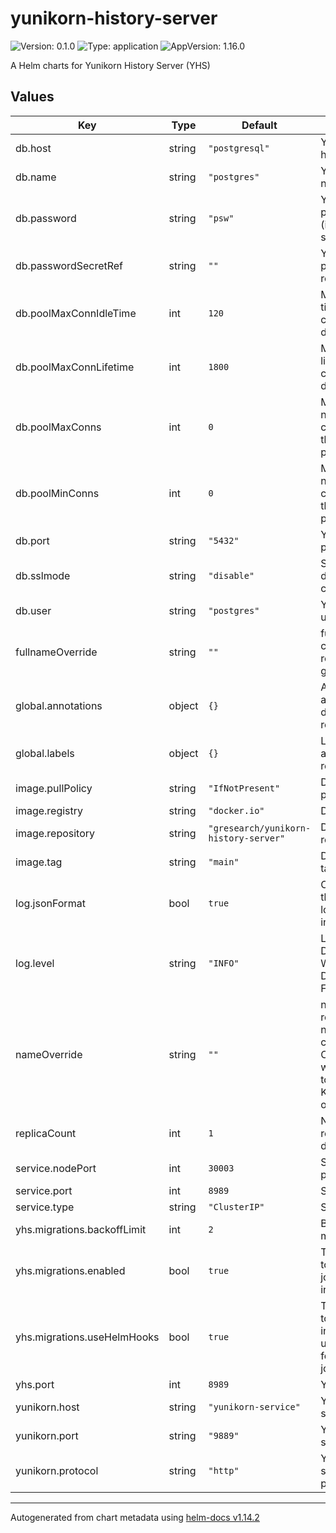 # yunikorn-history-server

![Version: 0.1.0](https://img.shields.io/badge/Version-0.1.0-informational?style=flat-square) ![Type: application](https://img.shields.io/badge/Type-application-informational?style=flat-square) ![AppVersion: 1.16.0](https://img.shields.io/badge/AppVersion-1.16.0-informational?style=flat-square)

A Helm charts for Yunikorn History Server (YHS)

## Values

| Key | Type | Default | Description |
|-----|------|---------|-------------|
| db.host | string | `"postgresql"` | YHS database host |
| db.name | string | `"postgres"` | YHS database name |
| db.password | string | `"psw"` | YHS database password (insecure, use secrets) |
| db.passwordSecretRef | string | `""` | YHS database password secret reference |
| db.poolMaxConnIdleTime | int | `120` | Maximum idle time of a connection in the database pool |
| db.poolMaxConnLifetime | int | `1800` | Maximum lifetime of a connection in the database pool |
| db.poolMaxConns | int | `0` | Maximum number of connections in the database pool |
| db.poolMinConns | int | `0` | Minimum number of connections in the database pool |
| db.port | string | `"5432"` | YHS database port |
| db.sslmode | string | `"disable"` | SSL mode for the database connection |
| db.user | string | `"postgres"` | YHS database user |
| fullnameOverride | string | `""` | fullnameOverride completely replaces the generated name. |
| global.annotations | object | `{}` | Annotations to add to all deployed resources |
| global.labels | object | `{}` | Labels to add to all deployed resources |
| image.pullPolicy | string | `"IfNotPresent"` | Docker image pull policy |
| image.registry | string | `"docker.io"` | Docker registry |
| image.repository | string | `"gresearch/yunikorn-history-server"` | Docker image repository |
| image.tag | string | `"main"` | Docker image tag |
| log.jsonFormat | bool | `true` | Output type of the log, if true, log will be output in json format |
| log.level | string | `"INFO"` | Log level, one of DEBUG, INFO, WARN, ERROR, DPANIC, PANIC, FATAL |
| nameOverride | string | `""` | nameOverride replaces the name of the chart in the Chart.yaml file, when this is used to construct Kubernetes object names. |
| replicaCount | int | `1` | Number of replicas for the deployment |
| service.nodePort | int | `30003` | Service node port |
| service.port | int | `8989` | Service port |
| service.type | string | `"ClusterIP"` | Service type |
| yhs.migrations.backoffLimit | int | `2` | Backoff limit for migrations job |
| yhs.migrations.enabled | bool | `true` | Toggle whether to run migrations job on install/upgrade. |
| yhs.migrations.useHelmHooks | bool | `true` | Toggle whether to use Helm pre-install and pre-upgrade hooks for migrations job. |
| yhs.port | int | `8989` | YHS port |
| yunikorn.host | string | `"yunikorn-service"` | Yunikorn scheduler host |
| yunikorn.port | string | `"9889"` | Yunikorn scheduler port |
| yunikorn.protocol | string | `"http"` | Yunikorn scheduler protocol |

----------------------------------------------
Autogenerated from chart metadata using [helm-docs v1.14.2](https://github.com/norwoodj/helm-docs/releases/v1.14.2)
